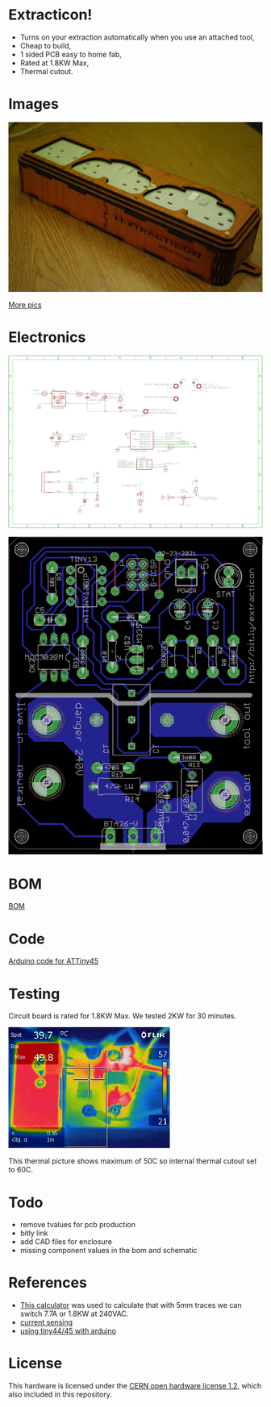 # Extracticon!

* Turns on your extraction automatically when you use an attached tool,
* Cheap to build,
* 1 sided PCB easy to home fab,
* Rated at 1.8KW Max,
* Thermal cutout.

# Images

![front](photos/front.jpg)

[More pics](photos/)

# Electronics

![schematic](schematic.png)

![pcb layout](layout.png)

# BOM

[BOM](bom.txt)

# Code

[Arduino code for ATTiny45](extracticon_tiny/)

# Testing

Circuit board is rated for 1.8KW Max.
We tested 2KW for 30 minutes.

![front](photos/IR_front.jpg)

This thermal picture shows maximum of 50C so internal thermal cutout set to 60C.

# Todo

* remove tvalues for pcb production
* bitly link
* add CAD files for enclosure
* missing component values in the bom and schematic

# References

* [This calculator](http://circuitcalculator.com/wordpress/2006/01/31/pcb-trace-width-calculator/) was used to calculate that with 5mm traces we can switch 7.7A or 1.8KW at 240VAC.
* [current sensing](http://openenergymonitor.org/emon/buildingblocks/ct-sensors-interface)
* [using tiny44/45 with arduino](http://highlowtech.org/?p=1695)

# License

This hardware is licensed under the [CERN open hardware license 1.2](http://www.ohwr.org/attachments/2388/cern_ohl_v_1_2.txt), which also included in this repository.
